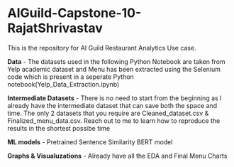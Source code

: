 # AIGuild-Capstone-10-RajatShrivastav
This is the repository for AI Guild Restaurant Analytics Use case. 

**Data**                   - The datasets used in the following Python Notebook are taken from Yelp academic dataset and Menu has been extracted using the Selenium
                             code which is present in a seperate Python notebook(Yelp_Data_Extraction.ipynb)
                        
**Intermediate Datasets**  - There is no need to start from the beginning as I already have the intermediate dataset that can save both the space and time.
                             The only 2 datasets that you require are Cleaned_dataset.csv & Finalized_menu_data.csv. Reach out to me to learn how to reproduce the
                             results in the shortest possibe time
              
**ML models**               - Pretrained Sentence Similarity BERT model
                        
**Graphs & Visualuzations** - Already have all the EDA and Final Menu Charts 
